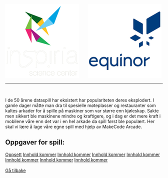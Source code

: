 ![Inspiria](logo/logo_72_hvit.png)  &nbsp; &nbsp; &nbsp;   ![Equinor](logo/equinor_72_blue.png)


------------------------------------------------------
<div class="site"></div>
<br>

I de 50 årene dataspill har eksistert har populariteten deres eksplodert. I gamle dager måtte man dra til spesielle møteplasser og restauranter som kaltes arkader for å spille på maskiner som var større enn kjøleskap. Sakte men sikkert ble maskinene mindre og kraftigere, og i dag er det mere kraft i mobilene våre enn det var i en hel arkade da spill først ble populært. Her skal vi lære å lage våre egne spill med hjelp av MakeCode Arcade.

## Oppgaver for spill:

<div class="spillcontainer">
  <a class="spillbutton1" href="/splash/configspill.html">Oppsett</a>
  <a class="spillbutton2" href="">Innhold kommer</a>
  <a class="spillbutton3" href="">Innhold kommer</a>
  <a class="spillbutton4" href="">Innhold kommer</a>
  <a class="spillbutton5" href="">Innhold kommer</a>
  <a class="spillbutton6" href="">Innhold kommer</a>
  <a class="spillbutton7" href="">Innhold kommer</a>
  <a class="spillbutton8" href="">Innhold kommer</a>
</div>

<br>
<a class="homebutton" href="/splash/index.html">Gå tilbake</a>